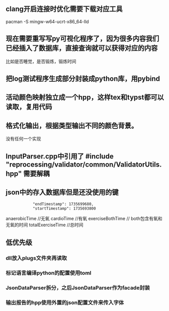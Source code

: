 ## clang开启连接时优化需要下载对应工具
pacman -S mingw-w64-ucrt-x86_64-lld


## 现在需要重写写py可视化程序了，因为很多内容我们已经插入了数据库，直接查询就可以获得对应的内容
比如是否睡觉，是否锻炼，锻炼时间


## 把log测试程序生成部分封装成python库，用pybind




## 活动颜色映射独立成一个hpp，这样tex和typst都可以读取，复用代码

## 格式化输出，根据类型输出不同的颜色背景。
没有任何一个实现




## InputParser.cpp中引用了 #include "reprocessing/validator/common/ValidatorUtils.hpp" 需要解耦

## json中的存入数据库但是还没使用的键

                "endTimestamp": 1735699680,
                "startTimestamp": 1735693800
anaerobicTime //无氧
cardioTime //有氧 
exerciseBothTime // both包含有氧和无氧的时间
totalExerciseTime //总时间




## 低优先级
### dll放入plugs文件夹再读取

### 标记语言编译python的配置使用toml
### JsonDataParser拆分，之后JsonDataParser作为facade封装
### 输出报告的hpp使用外置的json配置文件来传入字体
